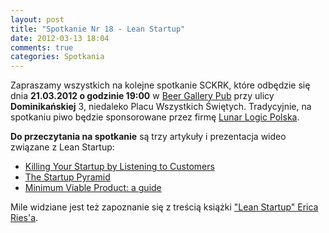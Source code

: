 ```yaml
---
layout: post
title: "Spotkanie Nr 18 - Lean Startup"
date: 2012-03-13 18:04
comments: true
categories: Spotkania
---
```


Zapraszamy wszystkich na kolejne spotkanie SCKRK, które odbędzie się dnia **21.03.2012 o godzinie 19:00** w [Beer Gallery Pub][beerg] przy ulicy **Dominikańskiej** 3, niedaleko Placu Wszystkich Świętych.
Tradycyjnie, na spotkaniu piwo będzie sponsorowane przez firmę [Lunar Logic Polska][llp].

**Do przeczytania na spotkanie** są trzy artykuły i prezentacja wideo związane z Lean Startup:

- [Killing Your Startup by Listening to Customers][killing]
- [The Startup Pyramid][pyramid]
- [Minimum Viable Product: a guide][mvp]

Mile widziane jest też zapoznanie się z treścią książki ["Lean Startup" Erica Ries'a][lean_startup].

[beerg]: http://beergallery.pl/
[llp]: http://lunarlogicpolska.com/
[killing]: http://steveblank.com/2012/02/27/killing-your-startup-by-listening-to-customers/
[pyramid]: http://startup-marketing.com/the-startup-pyramid/
[mvp]: http://www.startuplessonslearned.com/2009/08/minimum-viable-product-guide.html
[lean_startup]: http://theleanstartup.com/book
